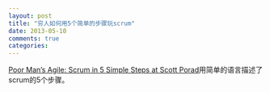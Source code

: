 ```yaml
---
layout: post
title: "穷人如何用5个简单的步骤玩scrum"
date: 2013-05-10
comments: true
categories: 
---
```

<p><a href="http://www.scottporad.com/2013/03/19/poor-mans-agile-scrum-in-5-simple-steps/">Poor Man&rsquo;s Agile: Scrum in 5 Simple Steps at Scott Porad</a>用简单的语言描述了scrum的5个步骤。</p>